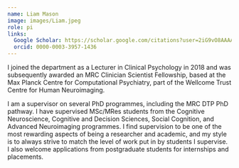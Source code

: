 ```yaml
---
name: Liam Mason
image: images/Liam.jpeg
role: pi
links:
  Google Scholar: https://scholar.google.com/citations?user=2iG9vO8AAAAJ&hl=en
  orcid: 0000-0003-3957-1436
---
```


I joined the department as a Lecturer in Clinical Psychology in 2018 and was subsequently awarded an MRC Clinician Scientist Fellowship, based at the Max Planck Centre for Computational Psychiatry, part of the Wellcome Trust Centre for Human Neuroimaging.

I am a supervisor on several PhD programmes, including the MRC DTP PhD pathway. I have supervised MSc/MRes students from the Cognitive Neuroscience, Cognitive and Decision Sciences, Social Cognition, and Advanced Neuroimaging programmes. I find supervision to be one of the most rewarding aspects of being a researcher and academic, and my style is to always strive to match the level of work put in by students I supervise. 
I also welcome applications from postgraduate students for internships and placements.
